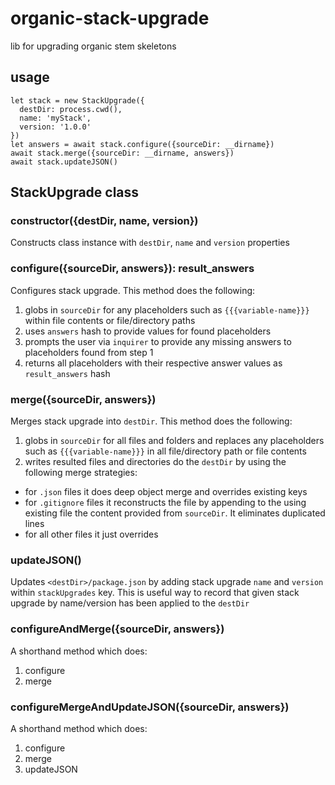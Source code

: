 # organic-stack-upgrade

lib for upgrading organic stem skeletons

## usage

```
let stack = new StackUpgrade({
  destDir: process.cwd(),
  name: 'myStack',
  version: '1.0.0'
})
let answers = await stack.configure({sourceDir: __dirname})
await stack.merge({sourceDir: __dirname, answers})
await stack.updateJSON()
```

## StackUpgrade class

### constructor({destDir, name, version})

Constructs class instance with `destDir`, `name` and `version` properties

### configure({sourceDir, answers}): result_answers

Configures stack upgrade. This method does the following:

1. globs in `sourceDir` for any
placeholders such as `{{{variable-name}}}` within file contents or file/directory paths
2. uses `answers` hash to provide values for found placeholders
3. prompts the user via `inquirer` to provide any missing answers to placeholders found from step 1
4. returns all placeholders with their respective answer values as `result_answers` hash

### merge({sourceDir, answers})

Merges stack upgrade into `destDir`. This method does the following:

1. globs in `sourceDir` for all files and folders and replaces any placeholders such as `{{{variable-name}}}` in all
file/directory path or file contents
2. writes resulted files and directories do the `destDir` by using the following merge strategies:
  * for `.json` files it does deep object merge and overrides existing keys
  * for `.gitignore` files it reconstructs the file by appending to the using existing file the content provided from `sourceDir`. It eliminates duplicated lines
  * for all other files it just overrides

### updateJSON()

Updates `<destDir>/package.json` by adding stack upgrade `name` and `version` within `stackUpgrades` key. This is useful way to record that given stack upgrade by name/version has been applied to the `destDir`

### configureAndMerge({sourceDir, answers})

A shorthand method which does:

1. configure
2. merge

### configureMergeAndUpdateJSON({sourceDir, answers})


A shorthand method which does:

1. configure
2. merge
3. updateJSON
